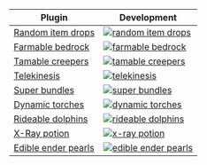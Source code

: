 
| Plugin | Development |
|---|---|
| [Random item drops](random-item-drops) | [![random item drops](http://img.youtube.com/vi/GjmFuuPANYE/0.jpg)](https://youtu.be/GjmFuuPANYE) |
| [Farmable bedrock](farmable-bedrock) | [![farmable bedrock](http://img.youtube.com/vi/GAsYyvqbhp4/0.jpg)](https://youtu.be/GAsYyvqbhp4) |
| [Tamable creepers](tamable-creepers) | [![tamable creepers](http://img.youtube.com/vi/IOaPcC1XZSI/0.jpg)](https://youtu.be/IOaPcC1XZSI) |
| [Telekinesis](telekinesis) | [![telekinesis](http://img.youtube.com/vi/9hQOl0RlpFo/0.jpg)](https://youtu.be/9hQOl0RlpFo) |
| [Super bundles](super-bundles) | [![super bundles](http://img.youtube.com/vi/zpRynOJi0Qg/0.jpg)](https://youtu.be/zpRynOJi0Qg) |
| [Dynamic torches](dynamic-torches) | [![dynamic torches](http://img.youtube.com/vi/2-uJBHjSdc8/0.jpg)](https://youtu.be/2-uJBHjSdc8) |
| [Rideable dolphins](rideable-dolphins) | [![rideable dolphins](http://img.youtube.com/vi/wg0q-tVEfTk/0.jpg)](https://youtu.be/wg0q-tVEfTk) |
| [X-Ray potion](xray-potion) | [![x-ray potion](http://img.youtube.com/vi/pT1qjkRishk/0.jpg)](https://youtu.be/pT1qjkRishk) |
| [Edible ender pearls](warps) | [![edible ender pearls](http://img.youtube.com/vi/MSLA2fF2rB4/0.jpg)](https://youtu.be/MSLA2fF2rB4) |
